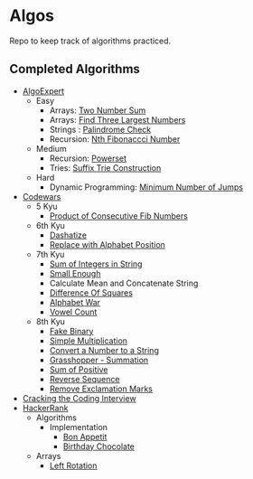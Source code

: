 # Algos

Repo to keep track of algorithms practiced.

## Completed Algorithms

* [AlgoExpert](https://www.algoexpert.io/)
  * Easy
    * Arrays: [Two Number Sum](https://www.algoexpert.io/questions/Two%20Number%20Sum)
    * Arrays: [Find Three Largest Numbers](https://www.algoexpert.io/questions/Find%20Three%20Largest%20Numbers)
    * Strings : [Palindrome Check](https://www.algoexpert.io/questions/Palindrome%20Check)
    * Recursion: [Nth Fibonaccci Number](https://www.algoexpert.io/questions/Nth%20Fibonacci)
  * Medium
    * Recursion: [Powerset](https://www.algoexpert.io/questions/Powerset)
    * Tries: [Suffix Trie Construction](https://www.algoexpert.io/questions/Suffix%20Trie%20Construction)
  * Hard
    * Dynamic Programming: [Minimum Number of Jumps](https://www.algoexpert.io/questions/Min%20Number%20Of%20Jumps)
* [Codewars](https://www.codewars.com)
    * 5 Kyu
        * [Product of Consecutive Fib Numbers](https://www.codewars.com/kata/5541f58a944b85ce6d00006a)
    * 6th Kyu
        * [Dashatize](https://www.codewars.com/kata/58223370aef9fc03fd000071)
        * [Replace with Alphabet Position](https://www.codewars.com/kata/546f922b54af40e1e90001da)
    * 7th Kyu
        * [Sum of Integers in String](https://www.codewars.com/kata/598f76a44f613e0e0b000026)
        * [Small Enough](https://www.codewars.com/kata/57cc981a58da9e302a000214)
        * Calculate Mean and Concatenate String
        * [Difference Of Squares](https://www.codewars.com/kata/558f9f51e85b46e9fa000025)
        * [Alphabet War](https://www.codewars.com/kata/59377c53e66267c8f6000027)
        * [Vowel Count](https://www.codewars.com/kata/54ff3102c1bad923760001f3)
    * 8th Kyu
        * [Fake Binary](https://www.codewars.com/kata/57eae65a4321032ce000002d)
        * [Simple Multiplication](https://www.codewars.com/kata/583710ccaa6717322c000105)
        * [Convert a Number to a String](https://www.codewars.com/kata/5265326f5fda8eb1160004c8)
        * [Grasshopper - Summation](https://www.codewars.com/kata/55d24f55d7dd296eb9000030)
        * [Sum of Positive](https://www.codewars.com/kata/5715eaedb436cf5606000381)
        * [Reverse Sequence](https://www.codewars.com/kata/5a00e05cc374cb34d100000d)
        * [Remove Exclamation Marks](https://www.codewars.com/kata/57a0885cbb9944e24c00008e)
* [Cracking the Coding Interview](http://www.crackingthecodinginterview.com/)
* [HackerRank](https://www.hackerrank.com)
    * Algorithms
        * Implementation
            * [Bon Appetit](https://www.hackerrank.com/challenges/bon-appetit/problem)
            * [Birthday Chocolate](https://www.hackerrank.com/challenges/the-birthday-bar/problem)
    * Arrays
        * [Left Rotation](https://www.hackerrank.com/challenges/ctci-array-left-rotation)
